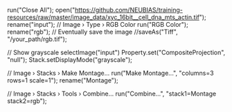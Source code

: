 run("Close All");
open("https://github.com/NEUBIAS/training-resources/raw/master/image_data/xyc_16bit__cell_dna_mts_actin.tif");
rename("input");
//  Image › Type › RGB Color
run("RGB Color");
rename("rgb");
// Eventually save the image
//saveAs("Tiff", "/your_path/rgb.tif");

// Show grayscale 
selectImage("input")
Property.set("CompositeProjection", "null");
Stack.setDisplayMode("grayscale");

// Image › Stacks › Make Montage...
run("Make Montage...", "columns=3 rows=1 scale=1");
rename("Montage");

//  Image › Stacks › Tools  › Combine...
run("Combine...", "stack1=Montage stack2=rgb");